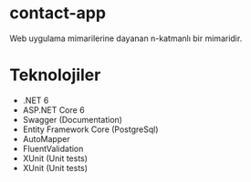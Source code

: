 # contact-app

Web uygulama mimarilerine dayanan n-katmanlı bir mimaridir. 

<h1>Teknolojiler </h1>
<ul> 
<li> .NET 6  </li>
<li> ASP.NET Core 6  </li>
<li> Swagger (Documentation)  </li>
<li> Entity Framework Core (PostgreSql)  </li>
<li> AutoMapper </li>
<li> FluentValidation  </li>
<li> XUnit (Unit tests) </li>
<li> XUnit (Unit tests) </li>
</ul>




